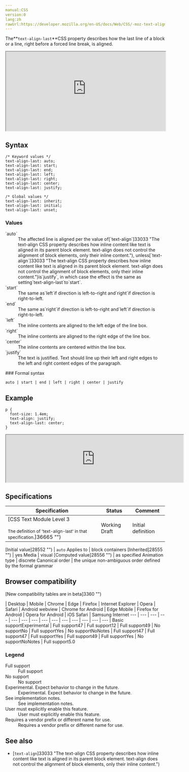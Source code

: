 ```yaml
---
manual:CSS
version:0
lang:zh
rawUrl:https://developer.mozilla.org/en-US/docs/Web/CSS/-moz-text-align-last
---
```






The**`text-align-last`**CSS property describes how the last line of a block or a line, right before a forced line break, is aligned.

<iframe src='https://interactive-examples.mdn.mozilla.net/pages/css/text-align-last.html' width='100%' height='250'></iframe>

## Syntax<a name="Syntax"></a>

```
/* Keyword values */
text-align-last: auto;
text-align-last: start;
text-align-last: end;
text-align-last: left;
text-align-last: right;
text-align-last: center;
text-align-last: justify;

/* Global values */
text-align-last: inherit;
text-align-last: initial;
text-align-last: unset;
```

### Values<a name="Values"></a>
<dl><dt id=''>`auto`</dt><dd>The affected line is aligned per the value of[`text-align`]33033 "The text-align CSS property describes how inline content like text is aligned in its parent block element. text-align does not control the alignment of block elements, only their inline content."), unless[`text-align`]33033 "The text-align CSS property describes how inline content like text is aligned in its parent block element. text-align does not control the alignment of block elements, only their inline content.")is`justify`, in which case the effect is the same as setting`text-align-last`to`start`.</dd><dt id=''>`start`</dt><dd>The same as`left`if direction is left-to-right and`right`if direction is right-to-left.</dd><dt id=''>`end`</dt><dd>The same as`right`if direction is left-to-right and`left`if direction is right-to-left.</dd><dt id=''>`left`</dt><dd>The inline contents are aligned to the left edge of the line box.</dd><dt id=''>`right`</dt><dd>The inline contents are aligned to the right edge of the line box.</dd><dt id=''>`center`</dt><dd>The inline contents are centered within the line box.</dd><dt id=''>`justify`</dt><dd>The text is justified. Text should line up their left and right edges to the left and right content edges of the paragraph.</dd></dl>
### Formal syntax<a name="Formal_syntax"></a>

```
auto | start | end | left | right | center | justify
```

## Example<a name="Example"></a>

```
p {
  font-size: 1.4em;
  text-align: justify;
  text-align-last: center;
}
```


<iframe src='https://mdn.mozillademos.org/en-US/docs/Web/CSS/text-align-last$samples/Example?revision=1364560' width='560' height='null'></iframe>



## Specifications<a name="Specifications"></a>

Specification | Status | Comment 
 ---  |  ---  |  ---  | 
[CSS Text Module Level 3<br></br><small>The definition of &#39;text-align-last&#39; in that specification.</small>]36665 "") | Working Draft | Initial definition 


[Initial value]28552 "") | `auto` 
Applies to | block containers 
[Inherited]28555 "") | yes 
Media | visual 
[Computed value]28556 "") | as specified 
Animation type | discrete 
Canonical order | the unique non-ambiguous order defined by the formal grammar 



## Browser compatibility<a name="Browser_compatibility"></a>
[New compatibility tables are in beta<i></i>]3360 "")

 | <abbr>Desktop<i></i></abbr> | <abbr>Mobile<i></i></abbr> 
 | <abbr>Chrome<i></i></abbr> | <abbr>Edge<i></i></abbr> | <abbr>Firefox<i></i></abbr> | <abbr>Internet Explorer<i></i></abbr> | <abbr>Opera<i></i></abbr> | <abbr>Safari<i></i></abbr> | <abbr>Android webview<i></i></abbr> | <abbr>Chrome for Android<i></i></abbr> | <abbr>Edge Mobile<i></i></abbr> | <abbr>Firefox for Android<i></i></abbr> | <abbr>Opera for Android<i></i></abbr> | <abbr>iOS Safari<i></i></abbr> | <abbr>Samsung Internet<i></i></abbr> 
 ---  |  ---  |  ---  |  ---  |  ---  |  ---  |  ---  |  ---  |  ---  |  ---  |  ---  |  ---  |  ---  |  ---  | 
Basic support<abbr>Experimental<i></i></abbr> | <abbr>Full support</abbr>47 | <abbr>Full support</abbr>12 | <abbr>Full support</abbr>49 | <abbr>No support</abbr>No | <abbr>Full support</abbr>Yes | <abbr>No support</abbr>No<abbr>Notes<i></i></abbr> | <abbr>Full support</abbr>47 | <abbr>Full support</abbr>47 | <abbr>Full support</abbr>Yes | <abbr>Full support</abbr>49 | <abbr>Full support</abbr>Yes | <abbr>No support</abbr>No<abbr>Notes<i></i></abbr> | <abbr>Full support</abbr>5.0 


### Legend<a name="Legend"></a>
<dl><dt id=''><abbr>Full support</abbr></dt><dd>Full support</dd><dt id=''><abbr>No support</abbr></dt><dd>No support</dd><dt id=''><abbr>Experimental. Expect behavior to change in the future.<i></i></abbr></dt><dd>Experimental. Expect behavior to change in the future.</dd><dt id=''><abbr>See implementation notes.<i></i></abbr></dt><dd>See implementation notes.</dd><dt id=''><abbr>User must explicitly enable this feature.<i></i></abbr></dt><dd>User must explicitly enable this feature.</dd><dt id=''><abbr>Requires a vendor prefix or different name for use.<i></i></abbr></dt><dd>Requires a vendor prefix or different name for use.</dd></dl>

## See also<a name="See_also"></a>

* [`text-align`]33033 "The text-align CSS property describes how inline content like text is aligned in its parent block element. text-align does not control the alignment of block elements, only their inline content.")



